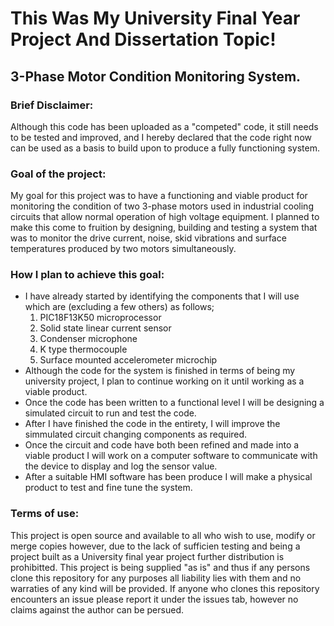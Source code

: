 # This Was My University Final Year Project And Dissertation Topic!

## 3-Phase Motor Condition Monitoring System.

### Brief Disclaimer:
Although this code has been uploaded as a "competed" code, it still needs to be tested and improved, and I hereby declared that the code right now can be used as a basis to build upon to produce a fully functioning system.

### Goal of the project:
My goal for this project was to have a functioning and viable product for monitoring the condition of two 3-phase motors used in industrial cooling circuits that allow normal operation of high voltage equipment. I planned to make this come to fruition by designing, building and testing a system that was to monitor the drive current, noise, skid vibrations and surface temperatures produced by two motors simultaneously.

### How I plan to achieve this goal:
- I have already started by identifying the components that I will use which are (excluding a few others) as follows;
  1. PIC18F13K50 microprocessor
  2. Solid state linear current sensor
  3. Condenser microphone
  4. K type thermocouple
  5. Surface mounted accelerometer microchip
- Although the code for the system is finished in terms of being my university project, I plan to continue working on it until working as a viable product. 
- Once the code has been written to a functional level I will be designing a simulated circuit to run and test the code.
- After I have finished the code in the entirety, I will improve the simmulated circuit changing components as required.
- Once the circuit and code have both been refined and made into a viable product I will work on a computer software to communicate with the device to display and log the sensor value.
- After a suitable HMI software has been produce I will make a physical product to test and fine tune the system.


### Terms of use:
This project is open source and available to all who wish to use, modify or merge copies however, due to the lack of sufficien testing and being a project built as a University final year project further distribution is prohibitted. This project is being supplied "as is" and thus if any persons clone this repository for any purposes all liability lies with them and no warraties of any kind will be provided. If anyone who clones this repository encounters an issue please report it under the issues tab, however no claims against the author can be persued.